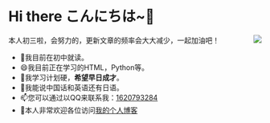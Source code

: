 # Hi there  こんにちは~🎈


本人初三啦，会努力的，更新文章的频率会大大减少，一起加油吧！<img  src="https://github-readme-stats.vercel.app/api?username=mayandev" align='Right'/>
- 🔭我目前在初中就读。
- 😄我目前正在学习的HTML，Python等。
- 🍗我学习计划硬，**希望早日成才**。
- 💬我能说中国话和英语还有日语。
- 📫您可以通过以QQ来联系我：[1620793284](https://shang.qq.com//open_webaio.html)
- 🦄本人非常欢迎各位访问[我的个人博客](https://blog.china97.cn/)
